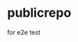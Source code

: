 # publicrepo
for e2e test


























































































































































































































































































































































































































































































































































































































































































































































































































































































































































































































































































































































































































































































































































































































































































































































































































































































































































































































